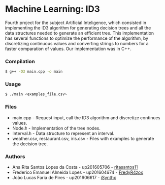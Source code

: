 # Machine Learning: ID3
Fourth project for the subject Artificial Inteligence, which consisted in implementing the ID3 algorithm for generating decision trees and all the data structures needed to generate an efficient tree.
This implementation has several functions to optimize the performance of the algorithm, by discretizing continuous values and converting strings to numbers for a faster comparation of values.
Our implementation was in C++.


### Compilation
``` bash
$ g++ -O3 main.cpp -o main
```

### Usage
``` bash
$ ./main <examples_file.csv>
```


### Files
* main.cpp - Request input, call the ID3 algorithm and discretize continues values.
* Node.h - Implementation of the tree nodes.
* Interval.h - Data structure to represent an interval.
* weather.csv, restaurant.csv, iris.csv - Files with examples to generate the decision tree.


### Authors
* Ana Rita Santos Lopes da Costa - up201605706 - [ritasantos11](https://www.github.com/ritasantos11)
* Frederico Emanuel Almeida Lopes - up201604674 - [FredyR4zox](https://www.github.com/FredyR4zox)
* João Lucas Faria de Pires - up201606617 - [iSynthx](https://www.github.com/iSynthx)
